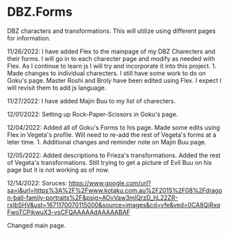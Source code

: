 # DBZ.Forms
DBZ characters and transformations. 
This will utilize using different pages for information. 

11/26/2022:
I have added Flex to the mainpage of my DBZ Charecters and their forms. I will go in to each charecter page and modify as needed with Flex. As I continue to learn js I will try and incorporate it into this project. 
	1. Made changes to individual charecters. I still have some work to do on Goku's page. Master Roshi and Broly have been edited using Flex. I expect I will revisit them to add js language. 

11/27/2022:
I have added Majin Buu to my list of charecters. 

12/01/2022:
Setting up Rock-Paper-Scissors in Goku's page.

12/04/2022:
Added all of Goku's Forms to his page. Made some edits using Flex in Vegeta's profile. Will need to re-add the rest of Vegeta's forms at a leter time. 
	1. Additional changes and reminder note on Majin Buu page.

12/05/2022:
Added descriptions to Frieza's transformations. Added the rest of Vegeta's transformations. Still trying to get a picture of Evil Buu on his page but it is not working as of now. 

12/14/2022:
Soruces: https://www.google.com/url?sa=i&url=https%3A%2F%2Fwww.kotaku.com.au%2F2015%2F08%2Fdragon-ball-family-portraits%2F&psig=AOvVaw3mlQrzD_hL22ZR-rxIbSHV&ust=1671170070115000&source=images&cd=vfe&ved=0CA8QjRxqFwoTCPikwuX3-vsCFQAAAAAdAAAAABAF

Changed main page. 